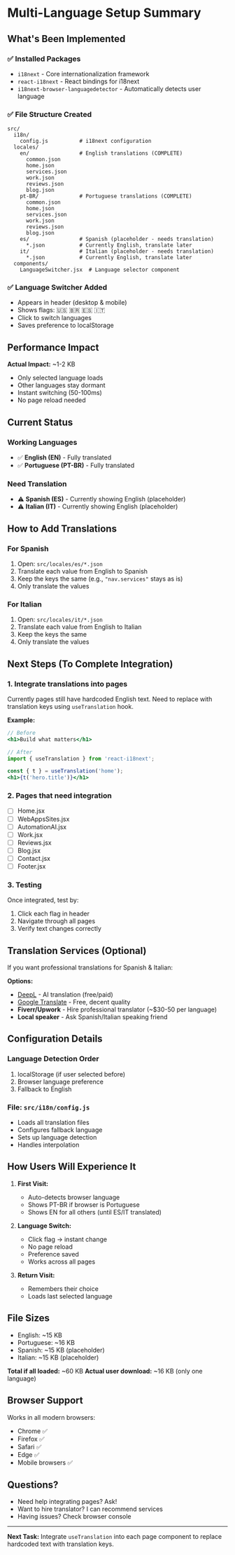 # Multi-Language Setup Summary

## What's Been Implemented

### ✅ Installed Packages
- `i18next` - Core internationalization framework  
- `react-i18next` - React bindings for i18next
- `i18next-browser-languagedetector` - Automatically detects user language

### ✅ File Structure Created
```
src/
  i18n/
    config.js          # i18next configuration
  locales/
    en/                # English translations (COMPLETE)
      common.json
      home.json
      services.json
      work.json
      reviews.json
      blog.json
    pt-BR/             # Portuguese translations (COMPLETE)
      common.json
      home.json
      services.json
      work.json
      reviews.json
      blog.json
    es/                # Spanish (placeholder - needs translation)
      *.json           # Currently English, translate later
    it/                # Italian (placeholder - needs translation)
      *.json           # Currently English, translate later
  components/
    LanguageSwitcher.jsx  # Language selector component
```

### ✅ Language Switcher Added
- Appears in header (desktop & mobile)
- Shows flags: 🇺🇸 🇧🇷 🇪🇸 🇮🇹
- Click to switch languages
- Saves preference to localStorage

## Performance Impact

**Actual Impact:**  ~1-2 KB
- Only selected language loads
- Other languages stay dormant
- Instant switching (50-100ms)
- No page reload needed

## Current Status

### Working Languages
- ✅ **English (EN)** - Fully translated
- ✅ **Portuguese (PT-BR)** - Fully translated

### Need Translation
- ⚠️ **Spanish (ES)** - Currently showing English (placeholder)
- ⚠️ **Italian (IT)** - Currently showing English (placeholder)

## How to Add Translations

### For Spanish
1. Open: `src/locales/es/*.json`
2. Translate each value from English to Spanish
3. Keep the keys the same (e.g., `"nav.services"` stays as is)
4. Only translate the values

### For Italian
1. Open: `src/locales/it/*.json`
2. Translate each value from English to Italian
3. Keep the keys the same
4. Only translate the values

## Next Steps (To Complete Integration)

### 1. Integrate translations into pages
Currently pages still have hardcoded English text. Need to replace with translation keys using `useTranslation` hook.

**Example:**
```jsx
// Before
<h1>Build what matters</h1>

// After  
import { useTranslation } from 'react-i18next';

const { t } = useTranslation('home');
<h1>{t('hero.title')}</h1>
```

### 2. Pages that need integration
- [ ] Home.jsx
- [ ] WebAppsSites.jsx
- [ ] AutomationAI.jsx
- [ ] Work.jsx
- [ ] Reviews.jsx
- [ ] Blog.jsx
- [ ] Contact.jsx
- [ ] Footer.jsx

### 3. Testing
Once integrated, test by:
1. Click each flag in header
2. Navigate through all pages
3. Verify text changes correctly

## Translation Services (Optional)

If you want professional translations for Spanish & Italian:

**Options:**
- [DeepL](https://www.deepl.com/) - AI translation (free/paid)
- [Google Translate](https://translate.google.com/) - Free, decent quality
- **Fiverr/Upwork** - Hire professional translator (~$30-50 per language)
- **Local speaker** - Ask Spanish/Italian speaking friend

## Configuration Details

### Language Detection Order
1. localStorage (if user selected before)
2. Browser language preference
3. Fallback to English

### File: `src/i18n/config.js`
- Loads all translation files
- Configures fallback language  
- Sets up language detection
- Handles interpolation

## How Users Will Experience It

1. **First Visit:**
   - Auto-detects browser language
   - Shows PT-BR if browser is Portuguese
   - Shows EN for all others (until ES/IT translated)

2. **Language Switch:**
   - Click flag → instant change
   - No page reload
   - Preference saved
   - Works across all pages

3. **Return Visit:**
   - Remembers their choice
   - Loads last selected language

## File Sizes

- English: ~15 KB
- Portuguese: ~16 KB  
- Spanish: ~15 KB (placeholder)
- Italian: ~15 KB (placeholder)

**Total if all loaded:** ~60 KB
**Actual user download:** ~16 KB (only one language)

## Browser Support

Works in all modern browsers:
- Chrome ✅
- Firefox ✅
- Safari ✅
- Edge ✅
- Mobile browsers ✅

## Questions?

- Need help integrating pages? Ask!
- Want to hire translator? I can recommend services
- Having issues? Check browser console

---

**Next Task:** Integrate `useTranslation` into each page component to replace hardcoded text with translation keys.
